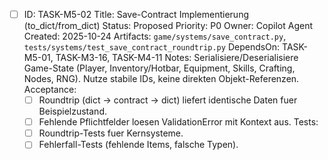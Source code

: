 - [ ] ID: TASK-M5-02
  Title: Save-Contract Implementierung (to_dict/from_dict)
  Status: Proposed
  Priority: P0
  Owner: Copilot Agent
  Created: 2025-10-24
  Artifacts: `game/systems/save_contract.py`, `tests/systems/test_save_contract_roundtrip.py`
  DependsOn: TASK-M5-01, TASK-M3-16, TASK-M4-11
  Notes:
  Serialisiere/Deserialisiere Game-State (Player, Inventory/Hotbar, Equipment, Skills, Crafting, Nodes, RNG). Nutze stabile IDs, keine direkten Objekt-Referenzen.
  Acceptance:
  - [ ] Roundtrip (dict -> contract -> dict) liefert identische Daten fuer Beispielzustand.
  - [ ] Fehlende Pflichtfelder loesen ValidationError mit Kontext aus.
  Tests:
  - [ ] Roundtrip-Tests fuer Kernsysteme.
  - [ ] Fehlerfall-Tests (fehlende Items, falsche Typen).
